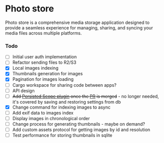 # Photo store

Photo store is a comprehensive media storage application designed to provide 
a seamless experience for managing, sharing, and syncing your media files 
across multiple platforms.

### Todo

- [ ] Initial user auth implementation
- [ ] Refactor sending files to R2/S3
- [x] Local images indexing
- [x] Thumbnails generation for images
- [x] Pagination for images loading
- [ ] Cargo workspace for sharing code between apps?
- [ ] API design
- [ ] ~~Add [Persisted Scope plugin](https://github.com/tauri-apps/plugins-workspace/tree/v1/plugins/persisted-scope) 
once the [PR](https://github.com/tauri-apps/plugins-workspace/pull/32) is merged~~ - 
no longer needed, it's covered by saving and restoring settings from db
- [x] Change command for indexing images to async
- [ ] Add exif data to images index
- [ ] Display images in chronological order
- [ ] Change process for generating thumbnails - maybe on demand?
- [ ] Add custom assets protocol for getting images by id and resolution
- [ ] Test performance for storing thumbnails in sqlite
